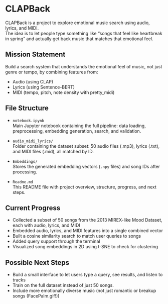 # CLAPBack

CLAPBack is a project to explore emotional music search using audio, lyrics, and MIDI.  
The idea is to let people type something like “songs that feel like heartbreak in spring” and actually get back music that matches that emotional feel.

## Mission Statement

Build a search system that understands the emotional feel of music, not just genre or tempo, by combining features from:

- Audio (using CLAP)
- Lyrics (using Sentence-BERT)
- MIDI (tempo, pitch, note density with pretty_midi)


## File Structure

- `notebook.ipynb`  
  Main Jupyter notebook containing the full pipeline: data loading, preprocessing, embedding generation, search, and validation.

- `audio_midi_lyrics/`  
  Folder containing the dataset subset: 50 audio files (.mp3), lyrics (.txt), and MIDI files (.mid), all matched by ID.

- `Embeddings/`  
  Stores the generated embedding vectors (`.npy` files) and song IDs after processing.

- `Readme.md`  
  This README file with project overview, structure, progress, and next steps.


## Current Progress

- Collected a subset of 50 songs from the 2013 MIREX-like Mood Dataset, each with audio, lyrics, and MIDI
- Embedded audio, lyrics, and MIDI features into a single combined vector
- Built a cosine similarity search to match user queries to songs
- Added query support through the terminal
- Visualized song embeddings in 2D using t-SNE to check for clustering

## Possible Next Steps

- Build a small interface to let users type a query, see results, and listen to tracks
- Train on the full dataset  instead of just 50 songs. 
- Include more emotionally diverse music (not just romantic or breakup songs (FacePalm.gif!))
